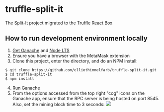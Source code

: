 # truffle-split-it
The [Split-It](https://github.com/kevinhealy/split-it) project migrated to the [Truffle React Box](http://truffleframework.com/boxes/react)

## How to run development environment locally
1. [Get Ganache](http://truffleframework.com/ganache/) and [Node LTS](https://nodejs.org/en/)
2. Ensure you have a browser with the MetaMask extension
3. Clone this project, enter the directory, and do an NPM install:
```
$ git clone https://github.com/elliothimmelfarb/truffle-split-it.git
$ cd truffle-split-it
$ npm install
```
4. Run Ganache
5. From the options accessed from the top right "cog" icons on the Ganache app, ensure that the RPC server is being hosted on port 8545. Also, set the mining block time to 3 seconds: 
![](https://user-images.githubusercontent.com/11192126/36949949-1ccdbf14-1fac-11e8-80a0-1bc110bb46f8.png)
